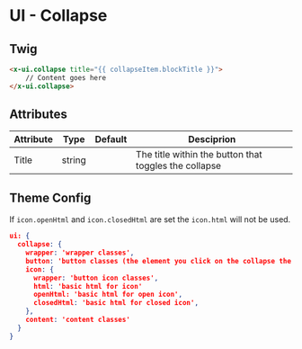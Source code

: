 # UI - Collapse

## Twig

```html
<x-ui.collapse title="{{ collapseItem.blockTitle }}">
    // Content goes here
</x-ui.collapse>
```

## Attributes

| Attribute | Type   | Default                                             | Desciprion                                           |
|-----------|--------|---------------|------------------------------------------------------|
| Title     | string |                                                     | The title within the button that toggles the collapse |

## Theme Config

If `icon.openHtml` and `icon.closedHtml` are set the `icon.html` will not be used.

```json
ui: {
  collapse: {
    wrapper: 'wrapper classes',
    button: 'button classes (the element you click on the collapse the content)',
    icon: {
      wrapper: 'button icon classes',
      html: 'basic html for icon'
      openHtml: 'basic html for open icon',
      closedHtml: 'basic html for closed icon',
    },
    content: 'content classes'        
  }
}
```
